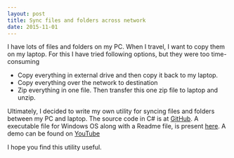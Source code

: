 ```yaml
---
layout: post
title: Sync files and folders across network
date: 2015-11-01
---
```

I have lots of files and folders on my PC. When I travel, I want to copy them on my laptop. For this I have tried following options, but they were too time-consuming
* Copy everything in external drive and then copy it back to my laptop.
* Copy everything over the network to destination
* Zip everything in one file. Then transfer this one zip file to laptop and unzip.


Ultimately, I decided to write my own utility for syncing files and folders between my PC and laptop.
The source code in C# is at [GitHub](https://github.com/vijaynathani/SyncFolders).
A executable file for Windows OS along with a Readme file, is present [here](https://www.youtube.com/watch?v=VqNLIEmvLOY).
A demo can be found on [YouTube](https://sites.google.com/site/nathanivijay/sync-folders-over-network
)

I hope you find this utility useful.
